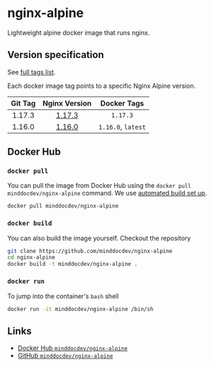 # nginx-alpine
Lightweight alpine docker image that runs nginx.

## Version specification

See [full tags list](https://cloud.docker.com/u/minddocdev/repository/docker/minddocdev/nginx-alpine/tags).

Each docker image tag points to a specific Nginx Alpine version.

| Git Tag                                                        | Nginx Version                                              | Docker Tags       |
| :------------------------------------------------------------: |:----------------------------------------------------:| :----------------:|
| 1.17.3 | [1.17.3](https://github.com/nginxinc/docker-nginx/releases/tag/1.17.3) | `1.17.3` |
| 1.16.0 | [1.16.0](https://github.com/nginxinc/docker-nginx/releases/tag/1.16.0) | `1.16.0`, `latest` |

## Docker Hub

### `docker pull`

You can pull the image from Docker Hub using the `docker pull minddocdev/nginx-alpine` command.
We use [automated build set up](https://docs.docker.com/docker-hub/builds/#create-an-automated-build).

```sh
docker pull minddocdev/nginx-alpine
```

### `docker build`

You can also build the image yourself. Checkout the repository

```sh
git clone https://github.com/minddocdev/nginx-alpine
cd nginx-alpine
docker build -t minddocdev/nginx-alpine .
```

### `docker run`

To jump into the container's `bash` shell

```sh
docker run -it minddocdev/nginx-alpine /bin/sh
```

## Links

* [Docker Hub `minddocdev/nginx-alpine`](https://hub.docker.com/r/minddocdev/nginx-alpine)
* [GitHub `minddocdev/nginx-alpine`](https://github.com/minddocdev/nginx-alpine)
